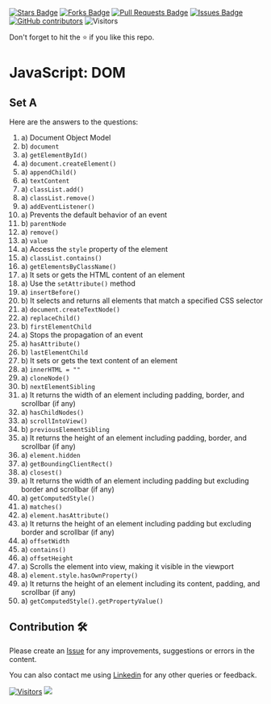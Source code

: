 <a href="https://github.com/drshahizan/learn-php/stargazers"><img src="https://img.shields.io/github/stars/drshahizan/learn-php" alt="Stars Badge"/></a>
<a href="https://github.com/drshahizan/learn-php/network/members"><img src="https://img.shields.io/github/forks/drshahizan/learn-php" alt="Forks Badge"/></a>
<a href="https://github.com/drshahizan/learn-php/pulls"><img src="https://img.shields.io/github/issues-pr/drshahizan/learn-php" alt="Pull Requests Badge"/></a>
<a href="https://github.com/drshahizan/learn-php/issues"><img src="https://img.shields.io/github/issues/drshahizan/learn-php" alt="Issues Badge"/></a>
<a href="https://github.com/drshahizan/learn-php/graphs/contributors"><img alt="GitHub contributors" src="https://img.shields.io/github/contributors/drshahizan/learn-php?color=2b9348"></a>
![Visitors](https://api.visitorbadge.io/api/visitors?path=https%3A%2F%2Fgithub.com%2Fdrshahizan%2Flearn-php&labelColor=%23d9e3f0&countColor=%23697689&style=flat)

Don't forget to hit the :star: if you like this repo.

# JavaScript: DOM

## Set A
Here are the answers to the questions:

1. a) Document Object Model
2. b) `document`
3. a) `getElementById()`
4. a) `document.createElement()`
5. a) `appendChild()`
6. a) `textContent`
7. a) `classList.add()`
8. a) `classList.remove()`
9. a) `addEventListener()`
10. a) Prevents the default behavior of an event
11. b) `parentNode`
12. a) `remove()`
13. a) `value`
14. a) Access the `style` property of the element
15. a) `classList.contains()`
16. a) `getElementsByClassName()`
17. a) It sets or gets the HTML content of an element
18. a) Use the `setAttribute()` method
19. a) `insertBefore()`
20. b) It selects and returns all elements that match a specified CSS selector
21. a) `document.createTextNode()`
22. a) `replaceChild()`
23. b) `firstElementChild`
24. a) Stops the propagation of an event
25. a) `hasAttribute()`
26. b) `lastElementChild`
27. b) It sets or gets the text content of an element
28. a) `innerHTML = ""`
29. a) `cloneNode()`
30. b) `nextElementSibling`
31. a) It returns the width of an element including padding, border, and scrollbar (if any)
32. a) `hasChildNodes()`
33. a) `scrollIntoView()`
34. b) `previousElementSibling`
35. a) It returns the height of an element including padding, border, and scrollbar (if any)
36. a) `element.hidden`
37. a) `getBoundingClientRect()`
38. a) `closest()`
39. a) It returns the width of an element including padding but excluding border and scrollbar (if any)
40. a) `getComputedStyle()`
41. a) `matches()`
42. a) `element.hasAttribute()`
43. a) It returns the height of an element including padding but excluding border and scrollbar (if any)
44. a) `offsetWidth`
45. a) `contains()`
46. a) `offsetHeight`
47. a) Scrolls the element into view, making it visible in the viewport
48. a) `element.style.hasOwnProperty()`
49. a) It returns the height of an element including its content, padding, and scrollbar (if any)
50. a) `getComputedStyle().getPropertyValue()`


## Contribution 🛠️
Please create an [Issue](https://github.com/drshahizan/learn-php/issues) for any improvements, suggestions or errors in the content.

You can also contact me using [Linkedin](https://www.linkedin.com/in/drshahizan/) for any other queries or feedback.

[![Visitors](https://api.visitorbadge.io/api/visitors?path=https%3A%2F%2Fgithub.com%2Fdrshahizan&labelColor=%23697689&countColor=%23555555&style=plastic)](https://visitorbadge.io/status?path=https%3A%2F%2Fgithub.com%2Fdrshahizan)
![](https://hit.yhype.me/github/profile?user_id=81284918)


